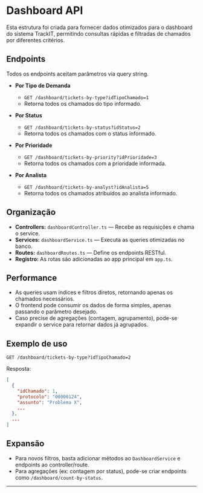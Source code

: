 # Dashboard API

Esta estrutura foi criada para fornecer dados otimizados para o dashboard do sistema TrackIT, permitindo consultas rápidas e filtradas de chamados por diferentes critérios.

## Endpoints

Todos os endpoints aceitam parâmetros via query string.

- **Por Tipo de Demanda**
  - `GET /dashboard/tickets-by-type?idTipoChamado=1`
  - Retorna todos os chamados do tipo informado.

- **Por Status**
  - `GET /dashboard/tickets-by-status?idStatus=2`
  - Retorna todos os chamados com o status informado.

- **Por Prioridade**
  - `GET /dashboard/tickets-by-priority?idPrioridade=3`
  - Retorna todos os chamados com a prioridade informada.

- **Por Analista**
  - `GET /dashboard/tickets-by-analyst?idAnalista=5`
  - Retorna todos os chamados atribuídos ao analista informado.

## Organização

- **Controllers:** `dashboardController.ts` — Recebe as requisições e chama o service.
- **Services:** `dashboardService.ts` — Executa as queries otimizadas no banco.
- **Routes:** `dashboardRoutes.ts` — Define os endpoints RESTful.
- **Registro:** As rotas são adicionadas ao app principal em `app.ts`.

## Performance

- As queries usam índices e filtros diretos, retornando apenas os chamados necessários.
- O frontend pode consumir os dados de forma simples, apenas passando o parâmetro desejado.
- Caso precise de agregações (contagem, agrupamento), pode-se expandir o service para retornar dados já agrupados.

## Exemplo de uso

```http
GET /dashboard/tickets-by-type?idTipoChamado=2
```

Resposta:
```json
[
  {
    "idChamado": 1,
    "protocolo": "00000124",
    "assunto": "Problema X",
    ...
  },
  ...
]
```

## Expansão

- Para novos filtros, basta adicionar métodos ao `DashboardService` e endpoints ao controller/route.
- Para agregações (ex: contagem por status), pode-se criar endpoints como `/dashboard/count-by-status`.

---

